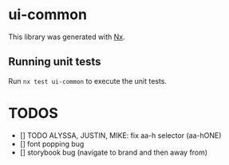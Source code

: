 # ui-common

This library was generated with [Nx](https://nx.dev).

## Running unit tests

Run `nx test ui-common` to execute the unit tests.

# TODOS

- [] TODO ALYSSA, JUSTIN, MIKE: fix aa-h selector (aa-hONE)
- [] font popping bug
- [] storybook bug (navigate to brand and then away from)